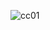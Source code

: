 ![cc01](https://github.com/SUMEYYEEBLL/web-page/assets/119432514/75c95ef9-c979-428b-975c-443528b3a224)

